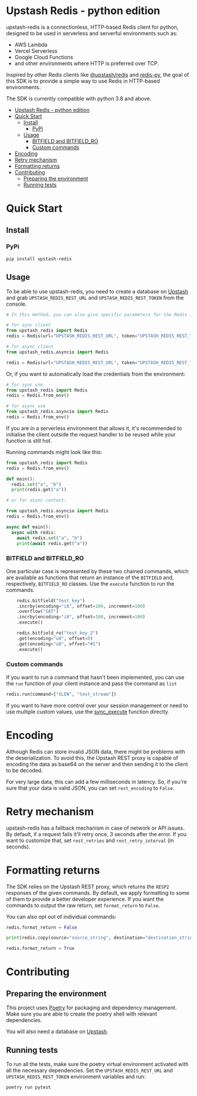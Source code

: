 # Upstash Redis - python edition

upstash-redis is a connectionless, HTTP-based Redis client for python, designed to be used in serverless and serverful environments such as:
- AWS Lambda
- Vercel Serverless
- Google Cloud Functions
- and other environments where HTTP is preferred over TCP.

Inspired by other Redis clients like [@upstash/redis](https://github.com/upstash/upstash-redis) and [redis-py](https://github.com/redis/redis-py),
the goal of this SDK is to provide a simple way to use Redis in HTTP-based environments.

The SDK is currently compatible with python 3.8 and above.

<!-- toc -->

- [Upstash Redis - python edition](#upstash-redis---python-edition)
- [Quick Start](#quick-start)
  - [Install](#install)
    - [PyPi](#pypi)
  - [Usage](#usage)
    - [BITFIELD and BITFIELD\_RO](#bitfield-and-bitfield_ro)
    - [Custom commands](#custom-commands)
- [Encoding](#encoding)
- [Retry mechanism](#retry-mechanism)
- [Formatting returns](#formatting-returns)
- [Contributing](#contributing)
  - [Preparing the environment](#preparing-the-environment)
  - [Running tests](#running-tests)

<!-- tocstop -->

# Quick Start

## Install

### PyPi
```bash
pip install upstash-redis
```


## Usage
To be able to use upstash-redis, you need to create a database on [Upstash](https://console.upstash.com/)
and grab `UPSTASH_REDIS_REST_URL` and `UPSTASH_REDIS_REST_TOKEN` from the console.

```python
# In this method, you can also give specific parameters for the Redis instance instance, such as rest_retries and so on

# for sync client
from upstash_redis import Redis
redis = Redis(url="UPSTASH_REDIS_REST_URL", token="UPSTASH_REDIS_REST_TOKEN")

# for async client
from upstash_redis.asyncio import Redis

redis = Redis(url="UPSTASH_REDIS_REST_URL", token="UPSTASH_REDIS_REST_TOKEN")
```

Or, if you want to automatically load the credentials from the environment:

```python
# for sync use
from upstash_redis import Redis
redis = Redis.from_env()

# for async use
from upstash_redis.asyncio import Redis
redis = Redis.from_env()
```


If you are in a serverless environment that allows it, it's recommended to initialise the client outside the request handler
to be reused while your function is still hot.

Running commands might look like this:

```python
from upstash_redis import Redis
redis = Redis.from_env()

def main():
  redis.set("a", "b")
  print(redis.get("a"))

# or for async context:

from upstash_redis.asyncio import Redis
redis = Redis.from_env()

async def main():
  async with redis:
    await redis.set("a", "b")
    print(await redis.get("a"))
```

### BITFIELD and BITFIELD_RO
One particular case is represented by these two chained commands, which are available as functions that return an instance of 
the `BITFIELD` and, respectively, `BITFIELD_RO` classes. Use the `execute` function to run the commands.

```python
    redis.bitfield("test_key")
    .incrby(encoding="i8", offset=100, increment=100)
    .overflow("SAT")
    .incrby(encoding="i8", offset=100, increment=100)
    .execute()

    redis.bitfield_ro("test_key_2")
    .get(encoding="u8", offset=0)
    .get(encoding="u8", offset="#1")
    .execute()
```


### Custom commands
If you want to run a command that hasn't been implemented, you can use the `run` function of your client instance
and pass the command as `list`

```python
redis.run(command=["XLEN", "test_stream"])
```

If you want to have more control over your session management or need to use multiple custom values, use
the [sync_execute](./upstash_redis/http/execute.py) function directly.



# Encoding
Although Redis can store invalid JSON data, there might be problems with the deserialization.
To avoid this, the Upstash REST proxy is capable of encoding the data as base64 on the server and then sending it to the client to be
decoded. 

For very large data, this can add a few milliseconds in latency. So, if you're sure that your data is valid JSON, you can set
`rest_encoding` to `False`.


# Retry mechanism
upstash-redis has a fallback mechanism in case of network or API issues. By default, if a request fails it'll retry once, 3 seconds 
after the error. If you want to customize that, set `rest_retries` and `rest_retry_interval` (in seconds).


# Formatting returns
The SDK relies on the Upstash REST proxy, which returns the `RESP2` responses of the given commands.
By default, we apply formatting to some of them to provide a better developer experience.
If you want the commands to output the raw return, set `format_return` to `False`.

You can also opt out of individual commands:

```python
redis.format_return = False

print(redis.copy(source="source_string", destination="destination_string"))

redis.format_return = True
```


# Contributing

## Preparing the environment
This project uses [Poetry](https://python-poetry.org) for packaging and dependency management. Make sure you are able to create the poetry shell with relevant dependencies.

You will also need a database on [Upstash](https://console.upstash.com/).

## Running tests
To run all the tests, make sure the poetry virtual environment activated with all 
the necessary dependencies. Set the `UPSTASH_REDIS_REST_URL` and `UPSTASH_REDIS_REST_TOKEN` environment variables and run:

```bash
poetry run pytest
```